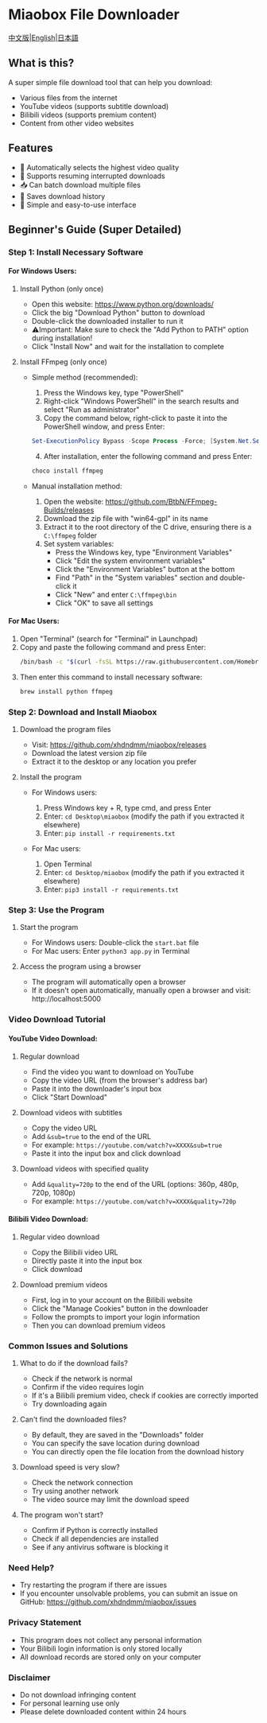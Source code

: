 # Miaobox File Downloader
[中文版](README.md)|[English](README-English.md)|[日本語](README_JP.md)
## What is this?
A super simple file download tool that can help you download:
- Various files from the internet
- YouTube videos (supports subtitle download)
- Bilibili videos (supports premium content)
- Content from other video websites

## Features
- 🎥 Automatically selects the highest video quality
- 💾 Supports resuming interrupted downloads
- 📥 Can batch download multiple files
- 📝 Saves download history
- 🚀 Simple and easy-to-use interface

## Beginner's Guide (Super Detailed)

### Step 1: Install Necessary Software

#### For Windows Users:

1. Install Python (only once)
   - Open this website: https://www.python.org/downloads/
   - Click the big "Download Python" button to download
   - Double-click the downloaded installer to run it
   - ⚠️Important: Make sure to check the "Add Python to PATH" option during installation!
   - Click "Install Now" and wait for the installation to complete

2. Install FFmpeg (only once)
   - Simple method (recommended):
     1. Press the Windows key, type "PowerShell"
     2. Right-click "Windows PowerShell" in the search results and select "Run as administrator"
     3. Copy the command below, right-click to paste it into the PowerShell window, and press Enter:
     ```powershell
     Set-ExecutionPolicy Bypass -Scope Process -Force; [System.Net.ServicePointManager]::SecurityProtocol = [System.Net.ServicePointManager]::SecurityProtocol -bor 3072; iex ((New-Object System.Net.WebClient).DownloadString('https://chocolatey.org/install.ps1'))
     ```
     4. After installation, enter the following command and press Enter:
     ```powershell
     choco install ffmpeg
     ```

   - Manual installation method:
     1. Open the website: https://github.com/BtbN/FFmpeg-Builds/releases
     2. Download the zip file with "win64-gpl" in its name
     3. Extract it to the root directory of the C drive, ensuring there is a `C:\ffmpeg` folder
     4. Set system variables:
        - Press the Windows key, type "Environment Variables"
        - Click "Edit the system environment variables"
        - Click the "Environment Variables" button at the bottom
        - Find "Path" in the "System variables" section and double-click it
        - Click "New" and enter `C:\ffmpeg\bin`
        - Click "OK" to save all settings

#### For Mac Users:

1. Open "Terminal" (search for "Terminal" in Launchpad)
2. Copy and paste the following command and press Enter:
   ```bash
   /bin/bash -c "$(curl -fsSL https://raw.githubusercontent.com/Homebrew/install/HEAD/install.sh)"
   ```
3. Then enter this command to install necessary software:
   ```bash
   brew install python ffmpeg
   ```

### Step 2: Download and Install Miaobox

1. Download the program files
   - Visit: https://github.com/xhdndmm/miaobox/releases
   - Download the latest version zip file
   - Extract it to the desktop or any location you prefer

2. Install the program
   - For Windows users:
     1. Press Windows key + R, type cmd, and press Enter
     2. Enter: `cd Desktop\miaobox` (modify the path if you extracted it elsewhere)
     3. Enter: `pip install -r requirements.txt`

   - For Mac users:
     1. Open Terminal
     2. Enter: `cd Desktop/miaobox` (modify the path if you extracted it elsewhere)
     3. Enter: `pip3 install -r requirements.txt`

### Step 3: Use the Program

1. Start the program
   - For Windows users: Double-click the `start.bat` file
   - For Mac users: Enter `python3 app.py` in Terminal

2. Access the program using a browser
   - The program will automatically open a browser
   - If it doesn't open automatically, manually open a browser and visit: http://localhost:5000

### Video Download Tutorial

#### YouTube Video Download:

1. Regular download
   - Find the video you want to download on YouTube
   - Copy the video URL (from the browser's address bar)
   - Paste it into the downloader's input box
   - Click "Start Download"

2. Download videos with subtitles
   - Copy the video URL
   - Add `&sub=true` to the end of the URL
   - For example: `https://youtube.com/watch?v=XXXX&sub=true`
   - Paste it into the input box and click download

3. Download videos with specified quality
   - Add `&quality=720p` to the end of the URL (options: 360p, 480p, 720p, 1080p)
   - For example: `https://youtube.com/watch?v=XXXX&quality=720p`

#### Bilibili Video Download:

1. Regular video download
   - Copy the Bilibili video URL
   - Directly paste it into the input box
   - Click download

2. Download premium videos
   - First, log in to your account on the Bilibili website
   - Click the "Manage Cookies" button in the downloader
   - Follow the prompts to import your login information
   - Then you can download premium videos

### Common Issues and Solutions

1. What to do if the download fails?
   - Check if the network is normal
   - Confirm if the video requires login
   - If it's a Bilibili premium video, check if cookies are correctly imported
   - Try downloading again

2. Can't find the downloaded files?
   - By default, they are saved in the "Downloads" folder
   - You can specify the save location during download
   - You can directly open the file location from the download history

3. Download speed is very slow?
   - Check the network connection
   - Try using another network
   - The video source may limit the download speed

4. The program won't start?
   - Confirm if Python is correctly installed
   - Check if all dependencies are installed
   - See if any antivirus software is blocking it

### Need Help?

- Try restarting the program if there are issues
- If you encounter unsolvable problems, you can submit an issue on GitHub: https://github.com/xhdndmm/miaobox/issues

### Privacy Statement

- This program does not collect any personal information
- Your Bilibili login information is only stored locally
- All download records are stored only on your computer

### Disclaimer

- Do not download infringing content
- For personal learning use only
- Please delete downloaded content within 24 hours